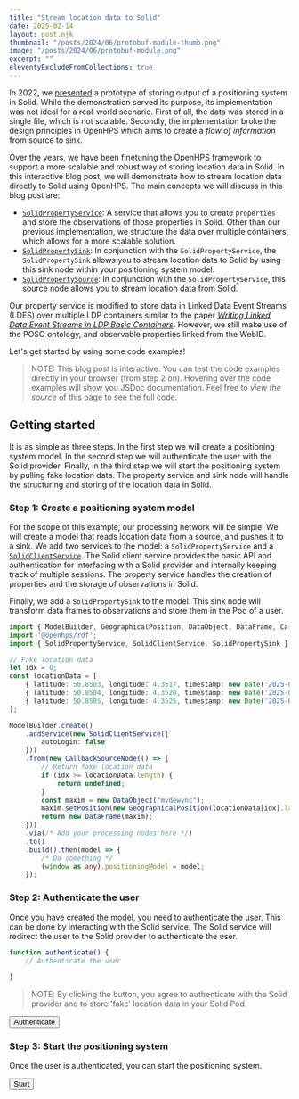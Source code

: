 ```yaml
---
title: "Stream location data to Solid"
date: 2025-02-14
layout: post.njk
thumbnail: "/posts/2024/06/protobuf-module-thumb.png"
image: "/posts/2024/06/protobuf-module.png"
excerpt: ""
eleventyExcludeFromCollections: true
---
```

In 2022, we [presented](/posts/2022/ipin2022/) a prototype of storing output of a positioning system in Solid. While the demonstration served its purpose, its implementation was not ideal for a real-world scenario. First of all, the data was stored in a single file, which is not scalable. Secondly, the implementation broke the design principles in OpenHPS which aims to create a *flow of information* from source to sink. 

Over the years, we have been finetuning the OpenHPS framework to support a more scalable and robust way of storing location data in Solid. In this interactive blog post, we will demonstrate how to stream location data directly to Solid using OpenHPS. The main concepts we will discuss in this blog post are:
- [`SolidPropertyService`](https://openhps.org/docs/solid/classes/solidpropertyservice): A service that allows you to create `properties` and store the observations of those properties in Solid. Other than our previous implementation, we structure the data over multiple containers, which allows for a more scalable solution. 
- [`SolidPropertySink`](https://openhps.org/docs/solid/classes/solidpropertysink): In conjunction with the `SolidPropertyService`, the `SolidPropertySink` allows you to stream location data to Solid by using this sink node within your positioning system model.
- [`SolidPropertySource`](): In conjunction with the `SolidPropertyService`, this source node allows you to stream location data from Solid.

Our property service is modified to store data in Linked Data Event Streams (LDES) over multiple LDP containers similar to the paper [*Writing Linked Data Event Streams in LDP Basic Containers*](https://woutslabbinck.github.io/LDESinLDP/). However, we still make use of the POSO ontology, and observable properties linked from the WebID.

Let's get started by using some code examples!

> NOTE: This blog post is interactive. You can test the code examples directly in your browser (from step 2 on). Hovering over the code examples will show you JSDoc documentation. Feel free to *view the source* of this page to see the full code.

## Getting started
It is as simple as three steps. In the first step we will create a positioning system model. In the second step we will authenticate the user with the Solid provider. Finally, in the third step we will start the positioning system by pulling fake location data. The property service and sink node will handle the structuring and storing of the location data in Solid.

### Step 1: Create a positioning system model
For the scope of this example, our processing network will be simple. We will create a model that reads location data from a source, and pushes it to a sink. We add two services to the model: a `SolidPropertyService` and a [`SolidClientService`](https://openhps.org/docs/solid/classes/solidclientservice). The Solid client service provides the basic API and authentication for interfacing with a Solid provider and internally keeping track of multiple sessions. The property service handles the creation of properties and the storage of observations in Solid.

Finally, we add a `SolidPropertySink` to the model. This sink node will transform data frames to observations and store them in the Pod of a user.

<!-- Step 1 -->
<script type="module">
import { ModelBuilder, GeographicalPosition, DataObject, DataFrame, CallbackSourceNode } from '/scripts/vendor/openhps/openhps-core.es.min.js';
import '/scripts/vendor/openhps/openhps-rdf.all.es.min.js';
import { SolidPropertyService, SolidClientService } from '/scripts/vendor/openhps/openhps-solid.es.min.js';

// Fake location data
let idx = 0;
const locationData = [
    { latitude: 50.8503, longitude: 4.3517, timestamp: new Date('2025-02-14T10:00:00Z') },
    { latitude: 50.8504, longitude: 4.3520, timestamp: new Date('2025-02-14T10:05:00Z') },
    { latitude: 50.8505, longitude: 4.3525, timestamp: new Date('2025-02-14T10:10:00Z') }
];

ModelBuilder.create()
    .addService(new SolidClientService({
        autoLogin: false
    }))
    .from(new CallbackSourceNode(() => {
        // Return fake location data
        if (idx >= locationData.length) {
            return undefined;
        }
        const maxim = new DataObject("mvdewync");
        maxim.setPosition(new GeographicalPosition(locationData[idx].latitude, locationData[idx].longitude));
        return new DataFrame(maxim);
    }))
    .via(/* Add your processing nodes here */)
    .to()
    .build().then(model => {
        /* Do something */
        window.positioningModel = model;
    });
</script>

```ts twoslash
import { ModelBuilder, GeographicalPosition, DataObject, DataFrame, CallbackSourceNode } from '@openhps/core';
import '@openhps/rdf';
import { SolidPropertyService, SolidClientService, SolidPropertySink } from '@openhps/solid';

// Fake location data
let idx = 0;
const locationData = [
    { latitude: 50.8503, longitude: 4.3517, timestamp: new Date('2025-02-14T10:00:00Z') },
    { latitude: 50.8504, longitude: 4.3520, timestamp: new Date('2025-02-14T10:05:00Z') },
    { latitude: 50.8505, longitude: 4.3525, timestamp: new Date('2025-02-14T10:10:00Z') }
];

ModelBuilder.create()
    .addService(new SolidClientService({
        autoLogin: false
    }))
    .from(new CallbackSourceNode(() => {
        // Return fake location data
        if (idx >= locationData.length) {
            return undefined;
        }
        const maxim = new DataObject("mvdewync");
        maxim.setPosition(new GeographicalPosition(locationData[idx].latitude, locationData[idx].longitude));
        return new DataFrame(maxim);
    }))
    .via(/* Add your processing nodes here */)
    .to()
    .build().then(model => {
        /* Do something */
        (window as any).positioningModel = model;
    });
```

### Step 2: Authenticate the user
Once you have created the model, you need to authenticate the user. This can be done by interacting with the Solid service. The Solid service will redirect the user to the Solid provider to authenticate the user.


```ts twoslash
function authenticate() {
    // Authenticate the user
    
}
```

> NOTE: By clicking the button, you agree to authenticate with the Solid provider and to store 'fake' location data in your Solid Pod.

<button class="btn" onclick="authenticate()">Authenticate</button>

### Step 3: Start the positioning system
Once the user is authenticated, you can start the positioning system.

<button class="btn" onclick="start()">Start</button>
